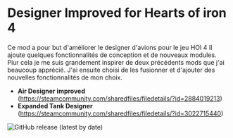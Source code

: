 # Designer Improved for Hearts of iron 4
Ce mod a pour but d'améliorer le designer d'avions pour le jeu HOI 4
Il ajoute quelques fonctionnalités de conception et de nouveaux modules. 
Piur cela je me suis grandement inspirer de deux précédents mods que j'ai beaucoup apprécié. J'ai ensuite choisi de les fusionner et d'ajouter des nouvelles fonctionnalités de mon choix.
- **Air Designer improved** (https://steamcommunity.com/sharedfiles/filedetails/?id=2884019213)
- **Expanded Tank Designer** (https://steamcommunity.com/sharedfiles/filedetails/?id=3022715440)

![GitHub release (latest by date)](https://img.shields.io/github/v/release/Zeviper-Gaming/HOI4-ImprovedDesigner/releases/tag/0.6.29)
